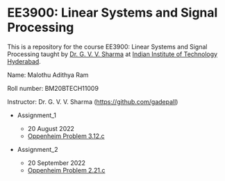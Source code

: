 # EE3900: Linear Systems and Signal Processing
This is a repository for the course EE3900: Linear Systems and Signal Processing taught by [Dr. G. V. V. Sharma](https://www.iith.ac.in/~gadepall/) at [Indian Institute of Technology Hyderabad](https://iith.ac.in/).

Name: Malothu Adithya Ram

Roll number: BM20BTECH11009

Instructor: Dr. G. V. V. Sharma (https://github.com/gadepall)


- Assignment_1
  - 20 August 2022
  - [Oppenheim Problem 3.12.c](https://research.iaun.ac.ir/pd/naghsh/pdfs/UploadFile_2230.pdf#page=130)
  
- Assignment_2
  - 20 September 2022
  - [Oppenheim Problem 2.21.c](https://research.iaun.ac.ir/pd/naghsh/pdfs/UploadFile_2230.pdf#page=76)
